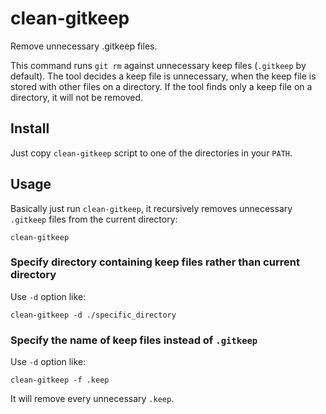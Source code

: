 # clean-gitkeep
Remove unnecessary .gitkeep files.

This command runs `git rm` against unnecessary keep files (`.gitkeep` by default).
The tool decides a keep file is unnecessary, when the keep file is stored with other files on a directory.
If the tool finds only a keep file on a directory, it will not be removed.

## Install

Just copy `clean-gitkeep` script to one of the directories in your `PATH`.

## Usage

Basically just run `clean-gitkeep`, it recursively removes unnecessary `.gitkeep` files from the current directory:

```console
clean-gitkeep
```

### Specify directory containing keep files rather than current directory

Use `-d` option like:

```console
clean-gitkeep -d ./specific_directory
```

### Specify the name of keep files instead of `.gitkeep`

Use `-d` option like:

```console
clean-gitkeep -f .keep
```

It will remove every unnecessary `.keep`.
